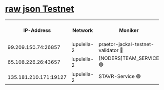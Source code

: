 [raw json Testnet](https://rpc-check.jaclalt.stavr.tech/jaclalt/rpc-jaclalt-result.json)
=

<table><tr><th>IP-Address</th><th>Network</th><th>Moniker</th><th>Latest Block Height</th><th>Earliest Block Height</th><th>Catching Up</th><th>Tx Index</th><th>Voting Power</th><th>Scan Time</th></tr><tr><td>99.209.150.74:26857</td><td>lupulella-2</td><td>praetor-jackal-testnet-validator 🔴</td><td>6350394</td><td>6247155</td><td>False</td><td>on</td><td>91</td><td>2024-01-24T22:20:24.589827742UTC</td></tr><tr><td>65.108.226.26:43657</td><td>lupulella-2</td><td>[NODERS]TEAM_SERVICE 🟢</td><td>6350396</td><td>6282001</td><td>False</td><td>on</td><td>0</td><td>2024-01-24T22:20:33.228055193UTC</td></tr><tr><td>135.181.210.171:19127</td><td>lupulella-2</td><td>STAVR-Service 🟢</td><td>6350394</td><td>6349001</td><td>False</td><td>on</td><td>0</td><td>2024-01-24T22:20:23.897526266UTC</td></tr></table>
